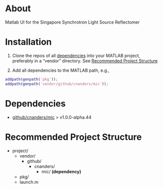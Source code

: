 # About
Matlab UI for the Singapore Synchrotron Light Source Reflectomer

# Installation

1. Clone the repos of all [dependencies](#dependencies) into your MATLAB project, preferably in a “vendor” directory.  See [Recommended Project Structure](#project-structure)

2. Add all dependencies to the MATLAB path, e.g., 

```matlab
addpath(genpath('pkg'));
addpath(genpath('vendor/github/cnanders/mic'));
```
<a name="dependencies"></a>
# Dependencies

- [github/cnanders/mic](https://github.com/cnanders/mic) > v1.0.0-alpha.44


<a name="project-structure"></a>
# Recommended Project Structure

- project/
  - vendor/
    - github/
      - cnanders/
        - mic/ **(dependency)**
  - pkg/
  - launch.m